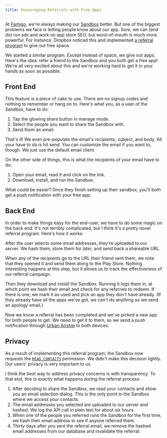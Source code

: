 ```yaml
---
title: Encouraging Referrals with Free Apps
---
```


At [Famigo][1], we're always making our [Sandbox][2] better. But
one of the biggest problems we face is letting people know about
our app. Sure, we can (and do) run ads and work on app store SEO,
but word-of-mouth is much more powerful. For instance, Dropbox
noticed this and implemented [a referral program][3] to give out
free space.

We started a similar program. Except instead of space, we give out
apps. Here's the idea: refer a friend to the Sandbox and you both
get a free app! We're all very excited about this and we're working
hard to get it in your hands as soon as possible.

## Front End

This feature is a piece of cake to use. There are no signup codes
and nothing to remember or hang on to. Here's what you, as a user
of the Sandbox, have to do:

1.  Tap the glowing share button in manage mode.
2.  Select the people you want to share the Sandbox with.
3.  Send them an email.

That's it! We even pre-populate the email's recipients, subject, and
body. All your have to do is hit send. You can customize the email
if you want to, though. We just use the default email client.

On the other side of things, this is what the recipients of your
email have to do:

1.  Open your email, read it and click on the link.
2.  Download, install, and run the Sandbox.

What could be easier? Once they finish setting up their sandbox,
you'll both get a push notification with your free app.

## Back End

In order to make things easy for the end-user, we have to do some
magic on the back end. It's not terribly complicated, but I think
it's a pretty novel referral program. Here's how it works:

After the user selects some email addresses, they're uploaded to
our server. We hash them, store them for later, and send back a
shareable URL.

When any of the recipients go to the URL their friend sent them,
we note that they opened it and send them along to the Play Store.
Nothing interesting happens at this step, but it allows us to track
the effectiveness of our referral campaign.

Then they download and install the Sandbox. Running it logs them
in, at which point we hash their email and check for any referrals
to redeem. If there is one, we mark it as used and pick an app they
don't have already. (If they already have all the apps we've got,
we can't do anything so we send an apology email.)

Now we know a referral has been completed and we've picked a new
app for both people to get. We need to get it to them, so we send
a push notification through [Urban Airship][4] to both devices.

## Privacy

As a result of implementing this referral program, the Sandbox now
requests the [`READ_CONTACTS`][5] permission. We didn't make this
decision lightly. Our users' privacy is very important to us.

I think the best way to address privacy concerns is with transparency.
To that end, this is exactly what happens during the referral
process:

1.  After deciding to share the Sandbox, we read your contacts and
    show you an email selection dialog. This is the only point in
    the Sandbox where we access your contacts.
2.  The email addresses you selected are uploaded to our server and
    hashed. We log the API call in plain text for about six hours.
3.  When one of the people you referred runs the Sandbox for the
    first time, we hash their email address to see if anyone referred
    them.
4.  Thirty days after you sent the referral email, we remove the
    hashed email addresses from our database and invalidate the
    referral.

[1]: http://www.famigo.com
[2]: https://play.google.com/store/apps/details?id=com.famigo.sandbox
[3]: https://www.dropbox.com/help/54/en
[4]: http://urbanairship.com
[5]: http://developer.android.com/reference/android/Manifest.permission.html#READ_CONTACTS
